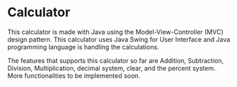 # Calculator 



This calculator is made with Java using the Model-View-Controller (MVC) design pattern. This calculator uses Java Swing for User Interface and Java programming language is handling the calculations.

The features that supports this calculator so far are Addition, Subtraction, Division, Multiplication, decimal system, clear, and the percent system. More functionalities to be implemented soon.

